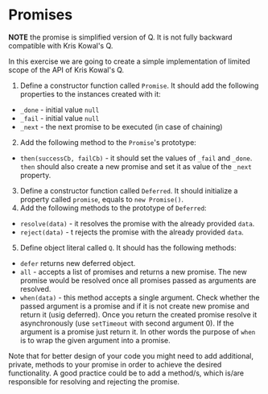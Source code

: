 # Promises

**NOTE** the promise is simplified version of Q. It is not fully backward compatible with Kris Kowal's Q.

In this exercise we are going to create a simple implementation of limited scope of the API of Kris Kowal's Q.

1. Define a constructor function called `Promise`. It should add the following properties to the instances created with it:
  * `_done` - initial value `null`
  * `_fail` - initial value `null`
  * `_next` - the next promise to be executed (in case of chaining)
2. Add the following method to the `Promise`'s prototype:
  * `then(successCb, failCb)` - it should set the values of `_fail` and `_done`. `then` should also create a new promise and set it as value of the `_next` property.
3. Define a constructor function called `Deferred`. It should initialize a property called `promise`, equals to `new Promise()`.
4. Add the following methods to the prototype of `Deferred`:
  * `resolve(data)` - it resolves the promise with the already provided `data`.
  * `reject(data)` - t rejects the promise with the already provided `data`.
5. Define object literal called `Q`. It should has the following methods:
  * `defer` returns new deferred object.
  * `all` - accepts a list of promises and returns a new promise. The new promise would be resolved once all promises passed as arguments are resolved.
  * `when(data)` - this method accepts a single argument. Check whether the passed argument is a promise and if it is not create new promise and return it (usig deferred). Once you return the created promise resolve it asynchronously (use `setTimeout` with second argument 0). If the argument is a promise just return it. In other words the purpose of `when` is to wrap the given argument into a promise.

Note that for better design of your code you might need to add additional, private, methods to your promise in order to achieve the desired functionality. A good practice could be to add a method/s, which is/are responsible for resolving and rejecting the promise.
